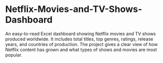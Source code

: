 # Netflix-Movies-and-TV-Shows-Dashboard
An easy-to-read Excel dashboard showing Netflix movies and TV shows produced worldwide. It includes total titles, top genres, ratings, release years, and countries of production. The project gives a clear view of how Netflix content has grown and what types of shows and movies are most popular.

